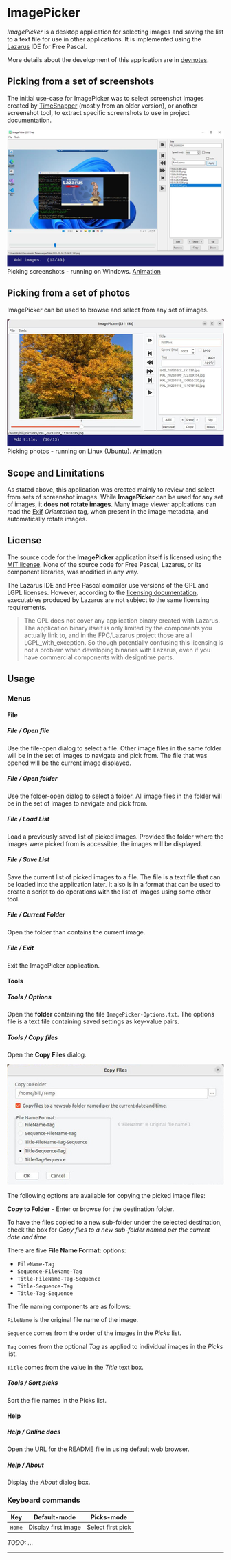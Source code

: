 # ImagePicker

*ImagePicker* is a desktop application for selecting images and saving the list to a text file for use in other applications. It is implemented using the [Lazarus](https://www.lazarus-ide.org/) IDE for Free Pascal.

More details about the development of this application are in [devnotes](devnotes.md).

## Picking from a set of screenshots

The initial use-case for ImagePicker was to select screenshot images created by [TimeSnapper](https://www.timesnapper.com/) (mostly from an older version), or another screenshot tool, to extract specific screenshots to use in project documentation.

![Screenshot of picking from a large set of TimeSnapper screenshots](readme_images/pick-screenshots-013.jpg)
Picking screenshots - running on Windows. [Animation](pick-screenshots.md)

## Picking from a set of photos

ImagePicker can be used to browse and select from any set of images.

![Screenshot of picking from a set of photos](readme_images/pick-photos-010.jpg)
Picking photos - running on Linux (Ubuntu). [Animation](pick-photos.md)

## Scope and Limitations

As stated above, this application was created mainly to review and select from sets of screenshot images. While **ImagePicker** can be used for any set of images, it **does not rotate images**. Many image viewer applcations can read the [Exif](https://en.wikipedia.org/wiki/Exif) *Orientation* tag, when present in the image metadata, and automatically rotate images.


## License

The source code for the **ImagePicker** application itself is licensed using the [MIT license](LICENSE). None of the source code for Free Pascal, Lazarus, or its component libraries, was modified in any way.

The Lazarus IDE and Free Pascal compiler use versions of the GPL and LGPL licenses. However, according to the [licensing documentation](https://wiki.lazarus.freepascal.org/licensing), executables produced by Lazarus are not subject to the same licensing requirements.

> The GPL does not cover any application binary created with Lazarus. The application binary itself is only limited by the components you actually link to, and in the FPC/Lazarus project those are all LGPL_with_exception. So though potentially confusing this licensing is not a problem when developing binaries with Lazarus, even if you have commercial components with designtime parts.

## Usage

### Menus

#### File

##### File / Open file

Use the file-open dialog to select a file. Other image files in the same folder will be in the set of images to navigate and pick from. The file that was opened will be the current image displayed.

##### File / Open folder

Use the folder-open dialog to select a folder. All image files in the folder will be in the set of images to navigate and pick from.

##### File / Load List

Load a previously saved list of picked images. Provided the folder where the images were picked from is accessible, the images will be displayed.

##### File / Save List

Save the current list of picked images to a file. The file is a text file that can be loaded into the application later. It also is in a format that can be used to create a script to do operations with the list of images using some other tool.

##### File / Current Folder

Open the folder than contains the current image.

##### File / Exit

Exit the ImagePicker application.

#### Tools

##### Tools / Options

Open the **folder** containing the file `ImagePicker-Options.txt`. The options file is a text file containing saved settings as key-value pairs.

##### Tools / Copy files

Open the **Copy Files** dialog.

![Copy Files dialog](readme_images/copy-files-dialog.jpg)

The following options are available for copying the picked image files:

**Copy to Folder** - Enter or browse for the destination folder.

To have the files copied to a new sub-folder under the selected destination, check the box for *Copy files to a new sub-folder named per the current date and time.*

There are five **File Name Format:** options:

- `FileName-Tag`
- `Sequence-FileName-Tag`
- `Title-FileName-Tag-Sequence`
- `Title-Sequence-Tag`
- `Title-Tag-Sequence`

The file naming components are as follows:

`FileName` is the original file name of the image.

`Sequence` comes from the order of the images in the *Picks* list.

`Tag` comes from the optional *Tag* as applied to individual images in the *Picks* list.

`Title` comes from the value in the *Title* text box.

##### Tools / Sort picks

Sort the file names in the Picks list.

#### Help

##### Help / Online docs

Open the URL for the README file in using default web browser.

##### Help / About

Display the *About* dialog box. 

### Keyboard commands

Key    | Default-mode        | Picks-mode
-------|---------------------|-------------------
`Home` | Display first image | Select first pick

*TODO: ...*

---

